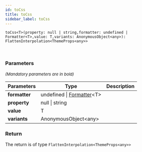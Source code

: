```yaml
---
id: toCss
title: toCss
sidebar_label: toCss
---
```


```tsx
toCss<T>(property: null | string,formatter: undefined | Formatter<T>,value: T,variants: AnonymousObject<any>): FlattenInterpolation<ThemeProps<any>>
```
<br/>



### Parameters

<font size="2"><i>(Mandatory parameters are in bold)</i></font>

| Parameters | Type | Description |
| --------- | ---- | ----------- |
| **formatter** | undefined \| [Formatter](/api2/types/Formatter.md)<T\> |  |
| **property** | null \| string |  |
| **value** | T |  |
| **variants** | AnonymousObject<any\> |  |


### Return



The return is of type <code>FlattenInterpolation<ThemeProps<any\>\></code>